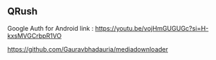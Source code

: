 ﻿## QRush

Google Auth for Android link :
https://youtu.be/vojHmGUGUGc?si=H-kxsMVGCrbpR1VO


https://github.com/Gauravbhadauria/mediadownloader
